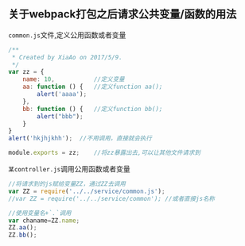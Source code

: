 ## 关于webpack打包之后请求公共变量/函数的用法


`common.js`文件,定义公用函数或者变量

```js
/**
 * Created by XiaAo on 2017/5/9.
 */
var zz = {
    name: 10,           //定义变量
    aa: function () {   //定义function aa();
        alert('aaaa');
    },
    bb: function () {   //定义function bb();
        alert("bbb");
    }
}
alert('hkjhjkhh');  //不用调用，直接就会执行

module.exports = zz;    //将zz暴露出去,可以让其他文件请求到

```

`某controller.js`调用公用函数或者变量
```js
//将请求到的js赋给变量ZZ，通过ZZ去调用
var ZZ = require('../../service/common.js');    
//var ZZ = require('../../service/common'); //或者直接js名称

//使用变量名+`.`调用
var chaname=ZZ.name;
ZZ.aa();
ZZ.bb();

```



